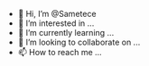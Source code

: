 - 👋 Hi, I’m @Sametece
- 👀 I’m interested in ...
- 🌱 I’m currently learning ...
- 💞️ I’m looking to collaborate on ...
- 📫 How to reach me ...

<!---
Sametece/Sametece is a ✨ special ✨ repository because its `README.md` (this file) appears on your GitHub profile.
You can click the Preview link to take a look at your changes.
--->

